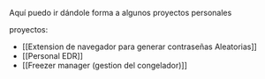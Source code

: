 
Aquí puedo ir dándole forma a algunos proyectos personales

proyectos:
 - [[Extension de navegador para generar contraseñas Aleatorias]]
 - [[Personal EDR]]
 - [[Freezer manager (gestion del congelador)]]